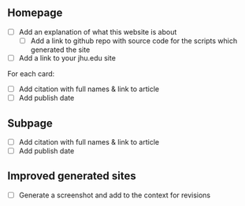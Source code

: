 ## Homepage

- [ ] Add an explanation of what this website is about
  - [ ] Add a link to github repo with source code for the scripts which generated the site
- [ ] Add a link to your jhu.edu site

For each card:
- [ ] Add citation with full names & link to article
- [ ] Add publish date

## Subpage

- [ ] Add citation with full names & link to article
- [ ] Add publish date

## Improved generated sites

- [ ] Generate a screenshot and add to the context for revisions
